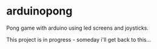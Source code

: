 # arduinopong
Pong game with arduino using led screens and joysticks.

This project is in progress - someday i'll get back to this...
